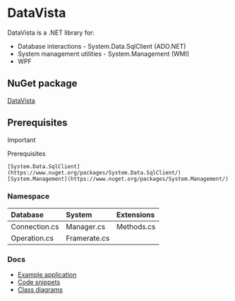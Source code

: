 # DataVista
DataVista is a .NET library for:
  - Database interactions - System.Data.SqlClient (ADO.NET)
  - System management utilities - System.Management (WMI)
  - WPF

## NuGet package
[DataVista](https://www.nuget.org/packages/DataVista/)

## Prerequisites
> [!IMPORTANT]
> Prerequisites
```
[System.Data.SqlClient](https://www.nuget.org/packages/System.Data.SqlClient/)
[System.Management](https://www.nuget.org/packages/System.Management/)
```


### Namespace
| Database             | System       |Extensions   |
| :------------------- | :----------- | :---------- |
| Connection.cs        | Manager.cs   | Methods.cs  |
| Operation.cs         | Framerate.cs |             |

### Docs
  - [Example application](https://github.com/ag-86/DataVista/tree/master/Resources/ApplicationExample)
  - [Code snippets](https://github.com/ag-86/DataVista/tree/master/Resources/CodeSnippets)
  - [Class diagrams](https://github.com/ag-86/DataVista/tree/master/Resources/Documents/Class%20Diagrams)
